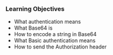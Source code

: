 ### Learning Objectives

* What authentication means
* What Base64 is
* How to encode a string in Base64
* What Basic authentication means
* How to send the Authorization header

